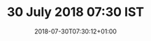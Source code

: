 ---
title: 30 July 2018 07:30 IST
date: 2018-07-30T07:30:12+01:00
tags: []
categories: []
type: ["photo", "latest"]
visibility: ["public"]
body_classes: "photos colours-008"
twitterurl: ""
mastodonurl: ""
instagramurl: ""
image: "/photos/2018/07/28/07/woods.jpg"
imageAlt: "Osky the huskamute walking through the woods, the sunlight is bright behind the trees."
imageOrientation: "landscape"
description: "Morning walk"
---
